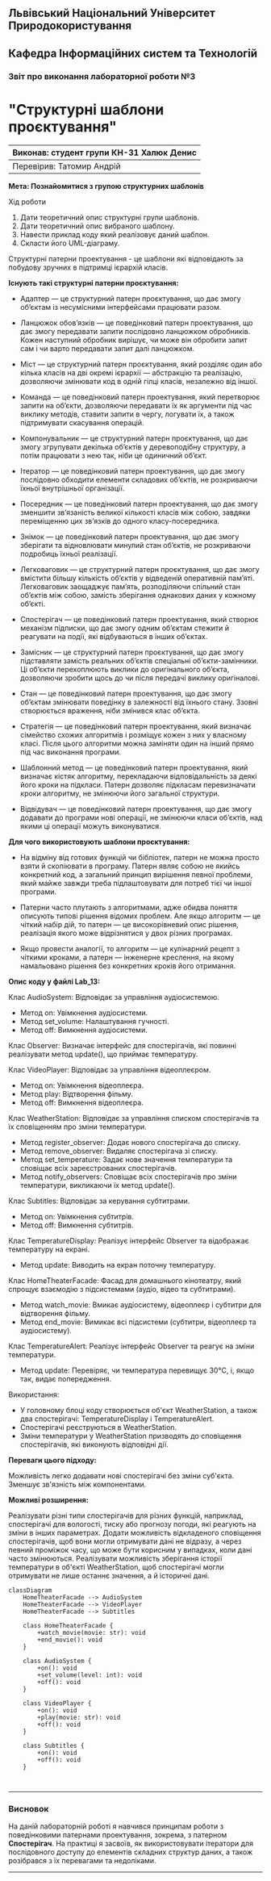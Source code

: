 ## Львівський Національний Університет Природокористування
## Кафедра Інформаційних систем та Технологій



### Звіт про виконання лабораторної роботи №3
# "Структурні шаблони проєктування"



| Виконав: студент групи КН-31 Халюк Денис |
|------------------------------------------|
| Перевірив: Татомир Андрій                |




**Мета: Познайомитися з групою структурних шаблонів**


Хід роботи

1. Дати теоретичний опис структурні групи шаблонів.
2. Дати теоретичний опис вибраного шаблону.
3. Навести приклад коду який реалізовує даний шаблон.
4. Скласти його UML-діаграму.

Структурні патерни проектування - це шаблони які відповідають за побудову зручних в підтримці ієрархій класів.

**Існують такі структурні патерни проєктування:**

- Адаптер — це структурний патерн проєктування, що дає змогу об’єктам із несумісними інтерфейсами працювати разом.

- Ланцюжок обов’язків — це поведінковий патерн проектування, що дає змогу передавати запити послідовно ланцюжком обробників. Кожен наступний обробник вирішує, чи може він обробити запит сам і чи варто передавати запит далі ланцюжком.

- Міст — це структурний патерн проєктування, який розділяє один або кілька класів на дві окремі ієрархії — абстракцію та реалізацію, дозволяючи змінювати код в одній гілці класів, незалежно від іншої.

- Команда — це поведінковий патерн проектування, який перетворює запити на об’єкти, дозволяючи передавати їх як аргументи під час виклику методів, ставити запити в чергу, логувати їх, а також підтримувати скасування операцій.

- Компонувальник — це структурний патерн проєктування, що дає змогу згрупувати декілька об’єктів у деревоподібну структуру, а потім працювати з нею так, ніби це одиничний об’єкт.

- Ітератор — це поведінковий патерн проектування, що дає змогу послідовно обходити елементи складових об’єктів, не розкриваючи їхньої внутрішньої організації.

- Посередник — це поведінковий патерн проектування, що дає змогу зменшити зв’язаність великої кількості класів між собою, завдяки переміщенню цих зв’язків до одного класу-посередника.

- Знімок — це поведінковий патерн проектування, що дає змогу зберігати та відновлювати минулий стан об’єктів, не розкриваючи подробиць їхньої реалізації.

- Легковаговик — це структурний патерн проєктування, що дає змогу вмістити більшу кількість об’єктів у відведеній оперативній пам’яті. Легковаговик заощаджує пам’ять, розподіляючи спільний стан об’єктів між собою, замість зберігання однакових даних у кожному об’єкті.

- Спостерігач — це поведінковий патерн проектування, який створює механізм підписки, що дає змогу одним об’єктам стежити й реагувати на події, які відбуваються в інших об’єктах.

- Замісник — це структурний патерн проєктування, що дає змогу підставляти замість реальних об’єктів спеціальні об’єкти-замінники. Ці об’єкти перехоплюють виклики до оригінального об’єкта, дозволяючи зробити щось до чи після передачі виклику оригіналові.

- Стан — це поведінковий патерн проектування, що дає змогу об’єктам змінювати поведінку в залежності від їхнього стану. Ззовні створюється враження, ніби змінився клас об’єкта.

- Стратегія — це поведінковий патерн проектування, який визначає сімейство схожих алгоритмів і розміщує кожен з них у власному класі. Після цього алгоритми можна заміняти один на інший прямо під час виконання програми.

- Шаблонний метод — це поведінковий патерн проектування, який визначає кістяк алгоритму, перекладаючи відповідальність за деякі його кроки на підкласи. Патерн дозволяє підкласам перевизначати кроки алгоритму, не змінюючи його загальної структури.

- Відвідувач — це поведінковий патерн проектування, що дає змогу додавати до програми нові операції, не змінюючи класи об’єктів, над якими ці операції можуть виконуватися.

**Для чого використовують шаблони проєктування:**

- На відміну від готових функцій чи бібліотек, патерн не можна просто взяти й скопіювати в програму. Патерн являє собою не якийсь конкретний код, а загальний принцип вирішення певної проблеми, який майже завжди треба підлаштовувати для потреб тієї чи іншої програми.

- Патерни часто плутають з алгоритмами, адже обидва поняття описують типові рішення відомих проблем. Але якщо алгоритм — це чіткий набір дій, то патерн — це високорівневий опис рішення, реалізація якого може відрізнятися у двох різних програмах.

- Якщо провести аналогії, то алгоритм — це кулінарний рецепт з чіткими кроками, а патерн — інженерне креслення, на якому намальовано рішення без конкретних кроків його отримання.

**Опис коду у файлі Lab_13:**

Клас AudioSystem: Відповідає за управління аудіосистемою.
- Метод on: Увімкнення аудіосистеми.
- Метод set_volume: Налаштування гучності.
- Метод off: Вимкнення аудіосистеми.

Клас Observer: Визначає інтерфейс для спостерігачів, які повинні реалізувати метод update(), що приймає температуру.

Клас VideoPlayer: Відповідає за управління відеоплеєром.
- Метод on: Увімкнення відеоплеєра.
- Метод play: Відтворення фільму.
- Метод off: Вимкнення відеоплеєра.

Клас WeatherStation: Відповідає за управління списком спостерігачів та їх сповіщенням про зміни температури.
- Метод register_observer: Додає нового спостерігача до списку.
- Метод remove_observer: Видаляє спостерігача зі списку.
- Метод set_temperature: Задає нове значення температури та сповіщає всіх зареєстрованих спостерігачів.
- Метод notify_observers: Сповіщає всіх спостерігачів про зміни температури, викликаючи їх метод update().
  
Клас Subtitles: Відповідає за керування субтитрами.
- Метод on: Увімкнення субтитрів.
- Метод off: Вимкнення субтитрів.
  
Клас TemperatureDisplay: Реалізує інтерфейс Observer та відображає температуру на екрані.
- Метод update: Виводить на екран поточну температуру.

Клас HomeTheaterFacade: Фасад для домашнього кінотеатру, який спрощує взаємодію з підсистемами (аудіо, відео та субтитрами).
- Метод watch_movie: Вмикає аудіосистему, відеоплеєр і субтитри для відтворення фільму.
- Метод end_movie: Вимикає всі підсистеми (субтитри, відеоплеєр та аудіосистему).

Клас TemperatureAlert: Реалізує інтерфейс Observer та реагує на зміни температури.
- Метод update: Перевіряє, чи температура перевищує 30°C, і, якщо так, видає попередження.

Використання:
- У головному блоці коду створюється об'єкт WeatherStation, а також два спостерігачі: TemperatureDisplay і TemperatureAlert.
- Спостерігачі реєструються в WeatherStation.
- Зміни температури у WeatherStation призводять до сповіщення спостерігачів, які виконують відповідні дії.

**Переваги цього підходу:**

Можливість легко додавати нові спостерігачі без зміни суб'єкта.
Зменшує зв'язність між компонентами.

**Можливі розширення:**

Реалізувати різні типи спостерігачів для різних функцій, наприклад, спостерігачі для вологості, тиску або прогнозу погоди, які реагують на зміни в інших параметрах.
Додати можливість відкладеного сповіщення спостерігачів, щоб вони могли отримувати дані не відразу, а через певний проміжок часу, що може бути корисним у випадках, коли дані часто змінюються.
Реалізувати можливість зберігання історії температури в об'єкті WeatherStation, щоб спостерігачі могли отримувати не лише останнє значення, а й історичні дані.

```mermaid
classDiagram
    HomeTheaterFacade --> AudioSystem
    HomeTheaterFacade --> VideoPlayer
    HomeTheaterFacade --> Subtitles

    class HomeTheaterFacade {
        +watch_movie(movie: str): void
        +end_movie(): void
    }

    class AudioSystem {
        +on(): void
        +set_volume(level: int): void
        +off(): void
    }

    class VideoPlayer {
        +on(): void
        +play(movie: str): void
        +off(): void
    }

    class Subtitles {
        +on(): void
        +off(): void
    }



```

---

### Висновок
На даній лабораторній роботі я навчився принципам роботи з поведінковими патернами проектування, зокрема, з патерном **Спостерігач**. На практиці я засвоїв, як використовувати ітератори для послідовного доступу до елементів складних структур даних, а також розібрався з їх перевагами та недоліками.

---

